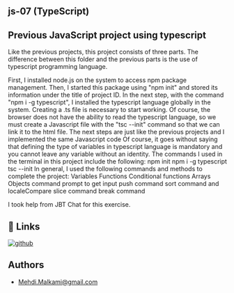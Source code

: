 ## js-07 (TypeScript)
## Previous JavaScript project using typescript

Like the previous projects, this project consists of three parts. The difference between this folder and the previous parts is the use of typescript programming language.

First, I installed node.js on the system to access npm package management.
Then, I started this package using "npm init" and stored its information under the title of project ID.
In the next step, with the command "npm i -g typescript", I installed the typescript language globally in the system.
Creating a .ts file is necessary to start working.
Of course, the browser does not have the ability to read the typescript language, so we must create a Javascript file with the "tsc --init" command so that we can link it to the html file.
The next steps are just like the previous projects and I implemented the same Javascript code
Of course, it goes without saying that defining the type of variables in typescript language is mandatory and you cannot leave any variable without an identity.
The commands I used in the terminal in this project include the following:
npm init
npm i -g typescript
tsc --init
In general, I used the following commands and methods to complete the project:
Variables
Functions
Conditional functions
Arrays
Objects
command prompt to get input
push command
sort command and localeCompare
slice command
break command

I took help from JBT Chat for this exercise.

## 🔗 Links
[![github](https://img.shields.io/badge/github-0A66C2?style=for-the-badge&logo=github&logoColor=white)](https://github.com/Mehdi-Malkami/JS-Project)


## Authors

- [Mehdi.Malkami@gmail.com](https://github.com/Mehdi-Malkami/JS-Project)